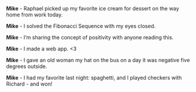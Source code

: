 **Mike** - Raphael picked up my favorite ice cream for dessert on the way home from work today.

**Mike** - I solved the Fibonacci Sequence with my eyes closed.

**Mike** - I’m sharing the concept of positivity with anyone reading this.

**Mike** - I made a web app. <3

**Mike** - I gave an old woman my hat on the bus on a day it was negative five degrees outside.

**Mike** - I had my favorite last night: spaghetti, and I played checkers with Richard - and won!
